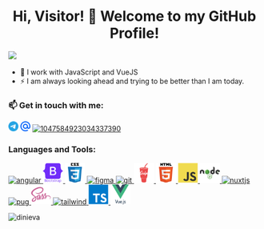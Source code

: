 <h1 align="center">  Hi, Visitor! 👋 Welcome to my GitHub Profile!</h1>

<picture>
  <source media="(prefers-color-scheme: dark)" srcset="https://readme-typing-svg.demolab.com/?size=24&center=true&width=650&lines=My+name+is+Rezeda.+I+am+frontend+developer+👨‍💻&color=FF1493" />
  <img src="https://readme-typing-svg.demolab.com/?size=24&center=true&width=650&lines=My+name+is+Rezeda.+I+am+frontend+developer+👨‍💻&color=FF1493" />
</picture>

- 🔭 I work with JavaScript and VueJS
- ⚡ I am always looking ahead and trying to be better than I am today.
<h3 align="left">📫 Get in touch with me:</h3>
<p align="left" dir="auto"><a href="https://t.me/RezeDi" rel="nofollow noopener noreferrer" target="_blank"><img src="https://github.com/dinieva/dinieva/raw/main/telegram.svg" alt="Telegram" height="20" style="max-width: 100%;"></a> <a href="mailto:dinievarezeda@mail.ru" target="_blank" rel ="nofollow noopener noreferrer"><img src="https://github.com/dinieva/dinieva/raw/main/mail.svg" alt="dinievarezeda@mail.ru" height="20" width="20" style="max-width: 100%"/></a> <a href="https://discord.gg/1047584923034337390" target="_blank" rel ="nofollow noopener noreferrer "><img src="https://raw.githubusercontent.com/rahuldkjain/github-profile-readme-generator/master/src/images/icons/Social/discord.svg" alt="1047584923034337390" height="20"style="max-width: 100%;"/></a>
</p>

<h3 align="left">Languages and Tools:</h3>
<p align="left"> <a href="https://angular.io" target="_blank" rel="noreferrer"> <img src="https://angular.io/assets/images/logos/angular/angular.svg" alt="angular" width="40" height="40"/> </a> <a href="https://getbootstrap.com" target="_blank" rel="noreferrer"> <img src="https://raw.githubusercontent.com/devicons/devicon/master/icons/bootstrap/bootstrap-plain-wordmark.svg" alt="bootstrap" width="40" height="40"/> </a> <a href="https://www.w3schools.com/css/" target="_blank" rel="noreferrer"> <img src="https://raw.githubusercontent.com/devicons/devicon/master/icons/css3/css3-original-wordmark.svg" alt="css3" width="40" height="40"/> </a> <a href="https://www.figma.com/" target="_blank" rel="noreferrer"> <img src="https://www.vectorlogo.zone/logos/figma/figma-icon.svg" alt="figma" width="40" height="40"/> </a> <a href="https://git-scm.com/" target="_blank" rel="noreferrer"> <img src="https://www.vectorlogo.zone/logos/git-scm/git-scm-icon.svg" alt="git" width="40" height="40"/> </a> <a href="https://gulpjs.com" target="_blank" rel="noreferrer"> <img src="https://raw.githubusercontent.com/devicons/devicon/master/icons/gulp/gulp-plain.svg" alt="gulp" width="40" height="40"/> </a> <a href="https://www.w3.org/html/" target="_blank" rel="noreferrer"> <img src="https://raw.githubusercontent.com/devicons/devicon/master/icons/html5/html5-original-wordmark.svg" alt="html5" width="40" height="40"/> </a> <a href="https://developer.mozilla.org/en-US/docs/Web/JavaScript" target="_blank" rel="noreferrer"> <img src="https://raw.githubusercontent.com/devicons/devicon/master/icons/javascript/javascript-original.svg" alt="javascript" width="40" height="40"/> </a> <a href="https://nodejs.org" target="_blank" rel="noreferrer"> <img src="https://raw.githubusercontent.com/devicons/devicon/master/icons/nodejs/nodejs-original-wordmark.svg" alt="nodejs" width="40" height="40"/> </a> <a href="https://nuxtjs.org/" target="_blank" rel="noreferrer"> <img src="https://www.vectorlogo.zone/logos/nuxtjs/nuxtjs-icon.svg" alt="nuxtjs" width="40" height="40"/> </a> <a href="https://pugjs.org" target="_blank" rel="noreferrer"> <img src="https://cdn.worldvectorlogo.com/logos/pug.svg" alt="pug" width="40" height="40"/> </a> <a href="https://sass-lang.com" target="_blank" rel="noreferrer"> <img src="https://raw.githubusercontent.com/devicons/devicon/master/icons/sass/sass-original.svg" alt="sass" width="40" height="40"/> </a> <a href="https://tailwindcss.com/" target="_blank" rel="noreferrer"> <img src="https://www.vectorlogo.zone/logos/tailwindcss/tailwindcss-icon.svg" alt="tailwind" width="40" height="40"/> </a> <a href="https://www.typescriptlang.org/" target="_blank" rel="noreferrer"> <img src="https://raw.githubusercontent.com/devicons/devicon/master/icons/typescript/typescript-original.svg" alt="typescript" width="40" height="40"/> </a> <a href="https://vuejs.org/" target="_blank" rel="noreferrer"> <img src="https://raw.githubusercontent.com/devicons/devicon/master/icons/vuejs/vuejs-original-wordmark.svg" alt="vuejs" width="40" height="40"/> </a> </p>

<p><img align="left" src="https://github-readme-stats.vercel.app/api/top-langs?username=dinieva&show_icons=true&locale=en&layout=compact" alt="dinieva" /></p>


